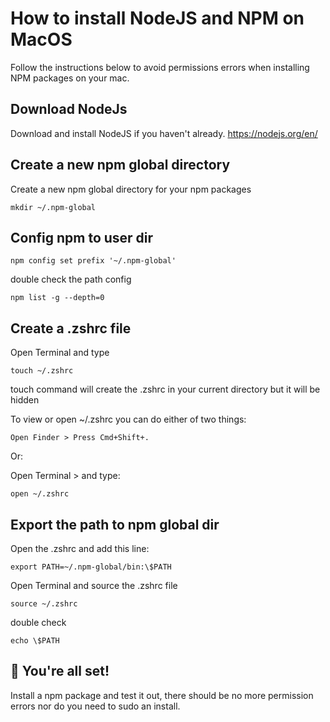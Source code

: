 # How to install NodeJS and NPM on MacOS

Follow the instructions below to avoid permissions errors when installing NPM packages on your mac.

## Download NodeJs

Download and install NodeJS if you haven't already.
<https://nodejs.org/en/>

## Create a new npm global directory

Create a new npm global directory for your npm packages

```
mkdir ~/.npm-global
```

## Config npm to user dir

```
npm config set prefix '~/.npm-global'
```

double check the path config

```
npm list -g --depth=0
```

## Create a .zshrc file

Open Terminal and type

```
touch ~/.zshrc
```

touch command will create the .zshrc in your current directory but it will be hidden

To view or open ~/.zshrc you can do either of two things:

`Open Finder > Press Cmd+Shift+.`

Or:

Open Terminal > and type: 

```
open ~/.zshrc
```

## Export the path to npm global dir

Open the .zshrc and add this line:

```
export PATH=~/.npm-global/bin:\$PATH
```

Open Terminal and source the .zshrc file

```
source ~/.zshrc
```

double check

```
echo \$PATH
```

## 🎉 You're all set!

Install a npm package and test it out, there should be no more permission errors nor do you need to sudo an install.

